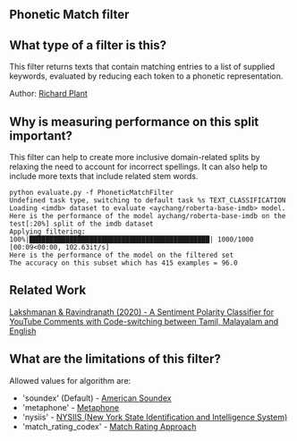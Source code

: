 ## Phonetic Match filter

## What type of a filter is this?
This filter returns texts that contain matching entries to a list of supplied keywords, 
evaluated by reducing each token to a phonetic representation. 

Author: [Richard Plant](https://orcid.org/0000-0002-0239-2090)

## Why is measuring performance on this split important?

This filter can help to create more inclusive domain-related splits by relaxing the need to account for 
incorrect spellings. It can also help to include more texts that include related stem words.

```
python evaluate.py -f PhoneticMatchFilter
Undefined task type, switching to default task %s TEXT_CLASSIFICATION
Loading <imdb> dataset to evaluate <aychang/roberta-base-imdb> model.
Here is the performance of the model aychang/roberta-base-imdb on the test[:20%] split of the imdb dataset
Applying filtering:
100%|█████████████████████████████████████████████| 1000/1000 [00:09<00:00, 102.63it/s]
Here is the performance of the model on the filtered set
The accuracy on this subset which has 415 examples = 96.0
```
## Related Work

[Lakshmanan & Ravindranath (2020) - A Sentiment Polarity Classifier for YouTube Comments with Code-switching between Tamil, Malayalam and English](https://arxiv.org/abs/2010.03189)

## What are the limitations of this filter?

Allowed values for algorithm are:

* 'soundex' (Default) - [American Soundex](https://en.wikipedia.org/wiki/Soundex)
* 'metaphone' - [Metaphone](https://en.wikipedia.org/wiki/Metaphone)
* 'nysiis' - [NYSIIS (New York State Identification and 
  Intelligence System)](https://en.wikipedia.org/wiki/New_York_State_Identification_and_Intelligence_System)
* 'match_rating_codex' - [Match Rating Approach](https://en.wikipedia.org/wiki/Match_rating_approach)